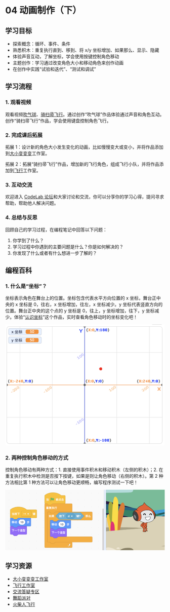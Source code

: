# 04 动画制作（下）

## 学习目标

* 探索概念：循环、事件、条件
* 熟悉积木：重复执行直到、移到、将 x/y 坐标增加、如果那么、显示、隐藏
* 体验声音互动，了解坐标，学会使用按键控制角色移动
* 主题创作：学习通过改变角色大小和移动角色来创作动画
* 在创作中实践“试验和迭代”、“测试和调试”

## **学习流程**

### 1. 观看视频

观看视频[吹气球](https://www.bilibili.com/video/BV1jT4y1K7iA?p=8)、[骑扫帚飞行](https://www.bilibili.com/video/BV1jT4y1K7iA?p=9)。通过创作“吹气球”作品体验通过声音和角色互动。创作“骑扫帚飞行”作品，学会使用键盘控制角色飞行。

### 2. 完成课后拓展

拓展 1：设计新的角色大小发生变化的动画，比如慢慢变大或变小，并将作品添加到[大小变变变](https://create.codelab.club/studios/350)工作室。



拓展 2：拓展“骑扫帚飞行”作品，增加新的飞行角色，组成飞行小队，并将作品添加到[飞行](https://create.codelab.club/studios/351/)工作室。



### 3. 互动交流

欢迎进入 [CodeLab 论坛](https://discuss.codelab.club/c/8-category/8)和大家讨论和交流，你可以分享你的学习心得，提问寻求帮助，帮助他人解决问题。

### 4. 总结与反思

回顾自己的学习过程，在编程笔记中回答以下问题：

1. 你学到了什么？
2. 学习过程中你遇到的主要问题是什么？你是如何解决的？
3. 你发现了什么或者有什么想进一步了解的？

## 编程百科

### 1. 什么是“坐标”？

坐标表示角色在舞台上的位置。坐标包含代表水平方向位置的 x 坐标，舞台正中央的 x 坐标是 0，往右，x 坐标增加，往左，x 坐标减少。y 坐标代表竖直方向的位置。舞台正中央的这个点的 y 坐标是 0，往上，y 坐标增加，往下，y 坐标减少。体验“[认识坐标](https://create.codelab.club/projects/1201/)”这个作品，实时查看角色移动时的坐标变化吧！

![](.gitbook/assets/4.1-zuo-biao-.png)

### 2. 两种控制角色移动的方式

控制角色移动有两种方式：1. 直接使用事件积木和移动积木（左侧的积木）；2. 在重复执行积木中检测是否按下按键，如果是则让角色移动（右侧的积木）。第 2 种方法相比第 1 种方法可以让角色移动更顺畅，编写程序测试一下吧！

![](.gitbook/assets/4.2-jiao-se-yi-dong-.png)

## 学习资源

* [大小变变变工作室](https://create.codelab.club/studios/350)
* [飞行工作室](https://create.codelab.club/studios/351/)
* [交流答疑专区](https://discuss.codelab.club/c/8-category/32-category/32)
* [舞蹈派对](https://create.codelab.club/projects/1533/)
* [火柴人飞行](https://create.codelab.club/projects/4318/)

